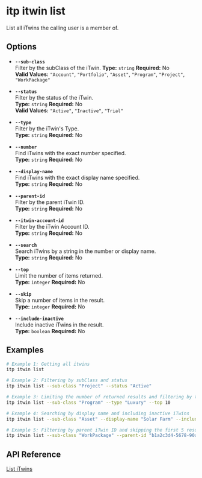 # itp itwin list

List all iTwins the calling user is a member of.

## Options

- **`--sub-class`**  
  Filter by the subClass of the iTwin.
  **Type:** `string` **Required:** No  
  **Valid Values:** `"Account"`, `"Portfolio"`, `"Asset"`, `"Program"`, `"Project"`, `"WorkPackage"`

- **`--status`**  
  Filter by the status of the iTwin.  
  **Type:** `string` **Required:** No  
  **Valid Values:** `"Active"`, `"Inactive"`, `"Trial"`

- **`--type`**  
  Filter by the iTwin's Type.  
  **Type:** `string` **Required:** No

- **`--number`**  
  Find iTwins with the exact number specified.  
  **Type:** `string` **Required:** No

- **`--display-name`**  
  Find iTwins with the exact display name specified.  
  **Type:** `string` **Required:** No

- **`--parent-id`**  
  Filter by the parent iTwin ID.  
  **Type:** `string` **Required:** No

- **`--itwin-account-id`**  
  Filter by the iTwin Account ID.  
  **Type:** `string` **Required:** No

- **`--search`**  
  Search iTwins by a string in the number or display name.  
  **Type:** `string` **Required:** No

- **`--top`**  
  Limit the number of items returned.  
  **Type:** `integer` **Required:** No

- **`--skip`**  
  Skip a number of items in the result.  
  **Type:** `integer` **Required:** No

- **`--include-inactive`**  
  Include inactive iTwins in the result.  
  **Type:** `boolean` **Required:** No

## Examples

```bash
# Example 1: Getting all itwins
itp itwin list

# Example 2: Filtering by subClass and status
itp itwin list --sub-class "Project" --status "Active"

# Example 3: Limiting the number of returned results and filtering by type
itp itwin list --sub-class "Program" --type "Luxury" --top 10

# Example 4: Searching by display name and including inactive iTwins
itp itwin list --sub-class "Asset" --display-name "Solar Farm" --include-inactive true

# Example 5: Filtering by parent iTwin ID and skipping the first 5 results
itp itwin list --sub-class "WorkPackage" --parent-id "b1a2c3d4-5678-90ab-cdef-1234567890ab" --skip 5
```

## API Reference

[List iTwins](https://developer.bentley.com/apis/itwins/operations/get-my-itwins/)
